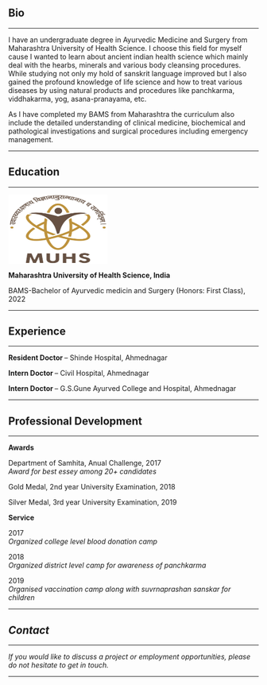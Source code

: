 ## Bio

---
I have an undergraduate degree in Ayurvedic Medicine and Surgery from Maharashtra University of Health Science. I choose this field for myself cause I wanted to learn about ancient indian health science which mainly deal with the hearbs, minerals and various body cleansing procedures. While studying not only my hold of sanskrit language improved but I also gained the profound knowledge of life science and how to treat various diseases by using natural products and procedures like panchkarma, viddhakarma, yog, asana-pranayama, etc.

As I have completed my BAMS from Maharashtra the curriculum also include the detailed understanding of clinical medicine, biochemical and pathological investigations and surgical procedures including emergency management.

---

## Education

---

<img src="images/uni.jpg?raw=true" align="middle" width="200" height="140" alt="uni logos">

<b> Maharashtra University of Health Science, India </b>

BAMS-Bachelor of Ayurvedic medicin and Surgery (Honors: First Class),			 		           2022

---

## Experience

---

<b> Resident Doctor </b> – Shinde Hospital, Ahmednagar

<b> Intern Doctor </b> – Civil Hospital, Ahmednagar

<b> Intern Doctor </b> – G.S.Gune Ayurved College and Hospital, Ahmednagar

---

## Professional Development

---

**Awards**

Department of Samhita,  			                                        Anual Challenge, 2017 <br/>
<i> Award for best essey among 20+ candidates </i>

Gold Medal,  					                                   2nd year University Examination, 2018 <br/>

Silver Medal,                                             3rd year University Examination, 2019 <br/>

**Service**

2017 <br/>
<i> Organized college level blood donation camp </i> 

2018 <br/>
<i> Organized district level camp for awareness of panchkarma  </i>  

2019 <br/>
<i> Organised vaccination camp along with suvrnaprashan sanskar for children

---
  
## Contact

---

  If you would like to discuss a project or employment opportunities, please do not hesitate to get in touch.

---
